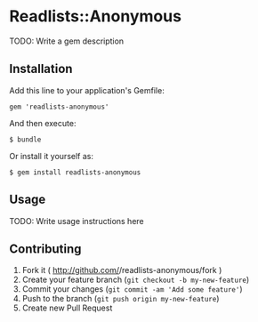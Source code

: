 # Readlists::Anonymous

TODO: Write a gem description

## Installation

Add this line to your application's Gemfile:

    gem 'readlists-anonymous'

And then execute:

    $ bundle

Or install it yourself as:

    $ gem install readlists-anonymous

## Usage

TODO: Write usage instructions here

## Contributing

1. Fork it ( http://github.com/<my-github-username>/readlists-anonymous/fork )
2. Create your feature branch (`git checkout -b my-new-feature`)
3. Commit your changes (`git commit -am 'Add some feature'`)
4. Push to the branch (`git push origin my-new-feature`)
5. Create new Pull Request
